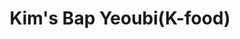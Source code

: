 ---
layout: place
title: "Kim's Bap Yeoubi(K-food)"
permalink: /michigan/orion-twp/kim-s-bap-yeoubi-k-food.html
stateAbbr: MI
stateName: Michigan
cityName: Orion Twp
seo:
  name: "Kim's Bap Yeoubi(K-food)"
  type: Restaurant
  links: https://www.toasttab.com/hankki
description: "Kim's Bap Yeoubi(K-food) serves delicious sushi in Orion Twp, Michigan. Try fresh Japanese dishes for a great dining experience. Available for takeout, delivery, lunch, and dinner."
place_id: ChIJR25e3buVJIgRvzeLE5hNHbI
photos:
  - name: >-
      places/ChIJR25e3buVJIgRvzeLE5hNHbI/photos/AeeoHcKksKSE-PTypsJ5dusKyuz9wd2FHj1Aw3bRWkhcYqrL-fwo-_NQ37HnAro9RMf5QM3EsesSV5Mb1qEITndhu-t1jL96_d8LOVyfqpIJ9bS7EH1Xj4SIvTFDEhQgwPHP9ME3yQI35GCyf_j8pdOs4HI-NVwbxYqavVpMrvuHjXuG18Z-FEKpGbz6gVpsWlTAUiXAHDLYdol3nQR7qfv6LSGHtNifv_jl17JXReZSuUMoEsxWQSY1Og8XiboP288Odhm1PKyn1PvJ6hQ6sNoCZl-v9OjBTVyv56CN9BJCS2Xt7w
    widthPx: 3000
    heightPx: 4000
    authorAttributions:
      - displayName: Kim's Bap Yeoubi(K-food)
        uri: https://maps.google.com/maps/contrib/115114815914706028356
        photoUri: >-
          https://lh3.googleusercontent.com/a/ACg8ocINqvNBRaAnzTs3uOUlRMKLipdp49hXUUOMx8e02jpijLQJPw=s100-p-k-no-mo
    flagContentUri: >-
      https://www.google.com/local/imagery/report/?cb_client=maps_api_places.places_api&image_key=!1e10!2sAF1QipPPXPXSzBf8MbAk0gdMDDhIS8T-psrLFw2PKods&hl=en-US
    googleMapsUri: >-
      https://www.google.com/maps/place//data=!3m4!1e2!3m2!1sAF1QipPPXPXSzBf8MbAk0gdMDDhIS8T-psrLFw2PKods!2e10!4m2!3m1!1s0x882495bbdd5e6e47:0xb21d4d98138b37bf
  - name: >-
      places/ChIJR25e3buVJIgRvzeLE5hNHbI/photos/AeeoHcLGTAgiVE_y10PY_mX6p84ogyD3kwzunTARF8Gr2AuTHQQTlWqKwVcW1YMvuVIkmgqhPuHLTrFfdG_3GiikiqqUMEja1VsVdUj_i3qacTEjyILSuvcYilY8v6BMKhrsQ2Unvx35jyK4W_M1Pi3C4zIbq4f3hH8khc1wNEGCA-Al55Xm8HVgeHvC02f7BsZYMgzHRKQmAQSR5Rffffolc4KG52wrI-6kepCoJAv_I0X5FgrMfqsrRwHjlkMHiuWm7lIuUxXStvgm8vm9pSlMhscPrHj7ZkWdN0kGkElah8hPTw
    widthPx: 3802
    heightPx: 3000
    authorAttributions:
      - displayName: Kim's Bap Yeoubi(K-food)
        uri: https://maps.google.com/maps/contrib/115114815914706028356
        photoUri: >-
          https://lh3.googleusercontent.com/a/ACg8ocINqvNBRaAnzTs3uOUlRMKLipdp49hXUUOMx8e02jpijLQJPw=s100-p-k-no-mo
    flagContentUri: >-
      https://www.google.com/local/imagery/report/?cb_client=maps_api_places.places_api&image_key=!1e10!2sAF1QipPiuX8FwUV8M5K2eeEovBxQ9vLHkHwEUCI6IR4Q&hl=en-US
    googleMapsUri: >-
      https://www.google.com/maps/place//data=!3m4!1e2!3m2!1sAF1QipPiuX8FwUV8M5K2eeEovBxQ9vLHkHwEUCI6IR4Q!2e10!4m2!3m1!1s0x882495bbdd5e6e47:0xb21d4d98138b37bf
  - name: >-
      places/ChIJR25e3buVJIgRvzeLE5hNHbI/photos/AeeoHcJDH5Wctp54xaT6oWFx4Bc3G1RvCqyFSwgbC8q_PNTvCaDCnqQD-92cn-6ihU_uhs88aLQ-N9AMrlGsMNsU0gR68ArL5W-SLtK_e6hges6qmVNwuGFd1UPjuJHDGbwfEu3ENO3mpk-mtdxgVIpLYAgt8VL5hJ0A61dYSzwG5xqOi64Xf6GjqIlfbvT97UBC-PwLWfk21Eh2BGucLnghCSahalh_1L6C-TcR-o6zslnlQeR2ZlhwR8kvRX5XV_g9c9C7T1IRHnX8Sn-hSuwQ15DDg38C7WXgQHGsIB6DFFDmAg
    widthPx: 3000
    heightPx: 4000
    authorAttributions:
      - displayName: Kim's Bap Yeoubi(K-food)
        uri: https://maps.google.com/maps/contrib/115114815914706028356
        photoUri: >-
          https://lh3.googleusercontent.com/a/ACg8ocINqvNBRaAnzTs3uOUlRMKLipdp49hXUUOMx8e02jpijLQJPw=s100-p-k-no-mo
    flagContentUri: >-
      https://www.google.com/local/imagery/report/?cb_client=maps_api_places.places_api&image_key=!1e10!2sAF1QipOWj3mB9ihc1Blxvq4WQmTgOBGKLs58JPjC7gE1&hl=en-US
    googleMapsUri: >-
      https://www.google.com/maps/place//data=!3m4!1e2!3m2!1sAF1QipOWj3mB9ihc1Blxvq4WQmTgOBGKLs58JPjC7gE1!2e10!4m2!3m1!1s0x882495bbdd5e6e47:0xb21d4d98138b37bf
  - name: >-
      places/ChIJR25e3buVJIgRvzeLE5hNHbI/photos/AeeoHcKLIpiKpNKoTNDJ4Qp12lrlfQ7KGCey6R2VFXZspIWKbtamlrC_Da269BRvJHlmRW_RWGp-Ok_8lzaUAThr3o2NYLJy4ADgzWLWlqJyFDjiLLKLzrhfD5QgNuNO_qKzFcHdruFvlMG2fIdh_5PvEyig5LVwmJpwYIVzlPBzsSCREiee33JGFN2hFVMXbRDASZFrQxZUzB6-xOjzKBXGcymJKOpPfeeqSkNtvTksynvEg871QyE8pasDB3gTrCYGbriDq9Tu7OGgGUk7eIuk4vBHzv6QqwCeXsWGeJl05ZA2hNFokKj-sL4vpVXH3Pt6HgOQAfNNXWpwedVwx2wRXbLWmzGRa_p78uEAhTTcnUGahla60F4c1S1aWiXp9U2WtzGl3b_DRKo0ZGASAlW6uHYzAAMzO31x7Y-7krzkuRXX5Pg
    widthPx: 4000
    heightPx: 2252
    authorAttributions:
      - displayName: Good day
        uri: https://maps.google.com/maps/contrib/104447654931954017237
        photoUri: >-
          https://lh3.googleusercontent.com/a-/ALV-UjXxZRUsgWV7Dj_wuHpQJSGDeoC3HC_PaPdzM3gUo-NM52TrK_wJ0A=s100-p-k-no-mo
    flagContentUri: >-
      https://www.google.com/local/imagery/report/?cb_client=maps_api_places.places_api&image_key=!1e10!2sCIHM0ogKEICAgIDrmrfppwE&hl=en-US
    googleMapsUri: >-
      https://www.google.com/maps/place//data=!3m4!1e2!3m2!1sCIHM0ogKEICAgIDrmrfppwE!2e10!4m2!3m1!1s0x882495bbdd5e6e47:0xb21d4d98138b37bf
  - name: >-
      places/ChIJR25e3buVJIgRvzeLE5hNHbI/photos/AeeoHcKzUf9JxvpudUHEzUo26aQzGuyr_JEqkcpUQRSx8XZUaJW3xLMHiNeMis-dD7E4vxAZvOS9RxfntgsHcfvlAuW-JzkKBOadHj0ORMonA8kTp_ZXe6wyd70pwrHP6XcIwYBbonYivKjVx4YQSjReHkSy3ZPx3wa4vJrwYDWoWH18Vf81dDRvB1dGV9he3vuBmxN-gvBzmEoRgJzfzGTVW8BUY_XIQUAojKBBvAj8lmgcmwzT26xJ4DZmlmt-eppeuW_9NgUBiy_gD-ZStmRudciNA24wE5CHLhi3GTYWwObixbVN8cAVVvpGo1mYvG64tfynu-xGelQo6fzTap9iMJ6HmHmsC5MiTNZYTF-sZ9x9X8IIVLBMJKbnNQnmOIdhry3k6TZ7XE1PZIou0CO0WHqEwc7a2hjB8SB-J9pM6tEeQQ
    widthPx: 4032
    heightPx: 2268
    authorAttributions:
      - displayName: Ray Oh
        uri: https://maps.google.com/maps/contrib/112636847663979072876
        photoUri: >-
          https://lh3.googleusercontent.com/a/ACg8ocKL0z0TnOvqu_2kVNSTjgViwIfDHBi_Pe2sSW1ZXao4QyH__Q=s100-p-k-no-mo
    flagContentUri: >-
      https://www.google.com/local/imagery/report/?cb_client=maps_api_places.places_api&image_key=!1e10!2sCIHM0ogKEICAgIC12-DeGw&hl=en-US
    googleMapsUri: >-
      https://www.google.com/maps/place//data=!3m4!1e2!3m2!1sCIHM0ogKEICAgIC12-DeGw!2e10!4m2!3m1!1s0x882495bbdd5e6e47:0xb21d4d98138b37bf
  - name: >-
      places/ChIJR25e3buVJIgRvzeLE5hNHbI/photos/AeeoHcLWJ7aKwRD0Sx76xp6hjFHilgw09z4hfz4VZlUEEvVfkqdxrEbR4ewPot3JL8mh_C3TamlH7D8pcQUffMhcI6ZduVHW_jURqmugMjuxm4DMd9HwqO4hi4EYeHRE4kHCON-FkqS9DpjVSdON0Burxi-zSaxBYjWyKekVYg538lv3tA6_RjDQK7c0jKtPI_Aqnz4E42HlErZFOP8kqeex9h6SILnV7Q0tLIZLVNx08QUH1z77gxF8zJvBVq-ZKzjuNyiKSZnjQI8YDr7GZtk7P6-bQeeHrhSGN8MRysPM-ym1g6rFlEltMWAx_pdNHswVb88eWaPQ79FFmGfLGVMl50B-ANtwDlBMA34-6QSa04QVo_eirJheJ-a4PEqpoUneipwGs8oihA0kcFSat8w5W4HTFx0kRE0fT9emVKYZ8dyDAeFS
    widthPx: 2252
    heightPx: 4000
    authorAttributions:
      - displayName: Good day
        uri: https://maps.google.com/maps/contrib/104447654931954017237
        photoUri: >-
          https://lh3.googleusercontent.com/a-/ALV-UjXxZRUsgWV7Dj_wuHpQJSGDeoC3HC_PaPdzM3gUo-NM52TrK_wJ0A=s100-p-k-no-mo
    flagContentUri: >-
      https://www.google.com/local/imagery/report/?cb_client=maps_api_places.places_api&image_key=!1e10!2sCIHM0ogKEICAgIDj5PnljAE&hl=en-US
    googleMapsUri: >-
      https://www.google.com/maps/place//data=!3m4!1e2!3m2!1sCIHM0ogKEICAgIDj5PnljAE!2e10!4m2!3m1!1s0x882495bbdd5e6e47:0xb21d4d98138b37bf
  - name: >-
      places/ChIJR25e3buVJIgRvzeLE5hNHbI/photos/AeeoHcLV9EWlZaFTShBp063bvYzzOztRapGO-5ykYZPiEiCue_njKTqFNo1WBQ8xSRiUHgYuwYQcgMTdvFo3AgZmQhL4GkSEvTp5lac_ogXfdA2n_aUctyeybs0kN0Q7t54JJEOXEsDXL8CdlQzEliURPXT1qdDnE0_5DBKkO7IghdlYhVfp4aedh6NN4h31XNnSuDOKxwtu7F5rf0azpcMT4qgJO5W1S1PTMQM5dgizdP9WZJqNRBALaYJ2Z1E3OAQp1yt1EHTQbFezhn9m665c0ZLXe9EBpmkJHefCVCHqcDJTYQ
    widthPx: 3000
    heightPx: 4000
    authorAttributions:
      - displayName: Kim's Bap Yeoubi(K-food)
        uri: https://maps.google.com/maps/contrib/115114815914706028356
        photoUri: >-
          https://lh3.googleusercontent.com/a/ACg8ocINqvNBRaAnzTs3uOUlRMKLipdp49hXUUOMx8e02jpijLQJPw=s100-p-k-no-mo
    flagContentUri: >-
      https://www.google.com/local/imagery/report/?cb_client=maps_api_places.places_api&image_key=!1e10!2sAF1QipP1LuRNEZW3CG292Gbko3bmE_aBtaCM3fFj_Cvl&hl=en-US
    googleMapsUri: >-
      https://www.google.com/maps/place//data=!3m4!1e2!3m2!1sAF1QipP1LuRNEZW3CG292Gbko3bmE_aBtaCM3fFj_Cvl!2e10!4m2!3m1!1s0x882495bbdd5e6e47:0xb21d4d98138b37bf
  - name: >-
      places/ChIJR25e3buVJIgRvzeLE5hNHbI/photos/AeeoHcL_uJ4YYNednPcOWiCQfTMrmfxxNDiiS7g81OZlP81dCy5IIPe63HVLEaCBl_48EJfWkAmOKua0l3pIvznEMbJ2hpqhAfk-PYNv8zjvjRYoyx6GZjACGRFpswUT0fpBX35yYSQwWZmQ_1XOSYxzV8NE6uv2A-cJqrMTtDKHDXHvwY-H05jeGxy3feHAiLjBa1ts_gpa5cfdElL14g4K3QFfJDu7Agv5iT-qnuWIWPmKxbvtvFzLZn3wnNTucKIDPNDVJWWbEr6DPW1pHpyfukdBzzpkvuY0oqM7ky0Xp1imc8oqcc9zRJtXMRWnMHV5ezyLTbArrE5OPSpU-h_rNIhUnXD-J5xHftoZZd6o3-mvRZ6YmlZVl_m4O_pvK08impuecfmLmaPejgH3m7uLvIoeaiFig-9dyzdYzrPI_sRGzdEc
    widthPx: 3870
    heightPx: 2383
    authorAttributions:
      - displayName: Andrew Kim
        uri: https://maps.google.com/maps/contrib/101655357944269785777
        photoUri: >-
          https://lh3.googleusercontent.com/a/ACg8ocIytBqZB6R7kXwwJnVAvlPx_eXz6TXfcp3a-XPGoXgtNGLCBQ=s100-p-k-no-mo
    flagContentUri: >-
      https://www.google.com/local/imagery/report/?cb_client=maps_api_places.places_api&image_key=!1e10!2sCIHM0ogKEICAgICNm9bpwgE&hl=en-US
    googleMapsUri: >-
      https://www.google.com/maps/place//data=!3m4!1e2!3m2!1sCIHM0ogKEICAgICNm9bpwgE!2e10!4m2!3m1!1s0x882495bbdd5e6e47:0xb21d4d98138b37bf
  - name: >-
      places/ChIJR25e3buVJIgRvzeLE5hNHbI/photos/AeeoHcLTRIqSMCwUz8f0gt-5KXxk-CP8WzWNtbQGTXDuEY5dyB00wMeKkGkagcmj9DR8lLP7NzpvoSwo6L4upz0hDDjoA_UPo4IHZORIH_oFl7if8h-ewPHRakVk0RdT60kt7LSkjfkleOUdmo0mE1-P0WgfPBYVJLaOoECOawZm5Ap1iOgxe9k0mPngSzk08vE_gMMKMOhpIVzoq8ZcF0SL-kIoWwJiJjsYYW1PglbrUgXEae3eSFVb1IhcB84s5u-DK2dyLNxcg-j8FH_prGQ1PObZXmS_oWgt-LIMlKKTxXb9QQ
    widthPx: 4000
    heightPx: 3000
    authorAttributions:
      - displayName: Kim's Bap Yeoubi(K-food)
        uri: https://maps.google.com/maps/contrib/115114815914706028356
        photoUri: >-
          https://lh3.googleusercontent.com/a/ACg8ocINqvNBRaAnzTs3uOUlRMKLipdp49hXUUOMx8e02jpijLQJPw=s100-p-k-no-mo
    flagContentUri: >-
      https://www.google.com/local/imagery/report/?cb_client=maps_api_places.places_api&image_key=!1e10!2sAF1QipNabV32pZm5rjBQZd_kQpGC7I6JjacOWl0VSnb5&hl=en-US
    googleMapsUri: >-
      https://www.google.com/maps/place//data=!3m4!1e2!3m2!1sAF1QipNabV32pZm5rjBQZd_kQpGC7I6JjacOWl0VSnb5!2e10!4m2!3m1!1s0x882495bbdd5e6e47:0xb21d4d98138b37bf
  - name: >-
      places/ChIJR25e3buVJIgRvzeLE5hNHbI/photos/AeeoHcLRbY1-N6E9KpOPPH-U7lsjqhnt0-58WVGsokoy97StYT4fwVNUBiClBwxTafI6DfEPithAqIDZFHDIXJT2Fc1k46QczF5wu4eAhwPFOaH6ijjzHPgvpDapCx-utgsZfyGcEr4fd7QWgLYGmaAbFoWvMxRMxGx5I3qQF2tTBW4uyD5iiWVKwc495m-yqC2qE0pk-UXKD5eyBPOkAH_1eQ0Wo1aaV2CeS4FU4R8qSvSV4wIP23C9k8RuIuEd1uXgqpAYw2FkS3jAsXug9xdB_Fhp81fe0x4NvPVtU4HJkMdBoyWfshot6Yx74pezTKe8ekDEL9Lm1j8agcqcgYxAketmuM4ffJVwOZNc-KKC9rut2jxOkvKaN4p-15lPPYvydifYPXphT8mPaIkBFRyR3ix_F2mfNrOhDTh6_kY1Lhwq43ym
    widthPx: 3754
    heightPx: 3000
    authorAttributions:
      - displayName: Watson T
        uri: https://maps.google.com/maps/contrib/116627911604941173354
        photoUri: >-
          https://lh3.googleusercontent.com/a/ACg8ocIvWcnlhWQ8_lNi-L5b3_riJx_Xs3nZt8H2KtcFNUV_DLeijU0=s100-p-k-no-mo
    flagContentUri: >-
      https://www.google.com/local/imagery/report/?cb_client=maps_api_places.places_api&image_key=!1e10!2sCIHM0ogKEICAgICT-InQiAE&hl=en-US
    googleMapsUri: >-
      https://www.google.com/maps/place//data=!3m4!1e2!3m2!1sCIHM0ogKEICAgICT-InQiAE!2e10!4m2!3m1!1s0x882495bbdd5e6e47:0xb21d4d98138b37bf
address: 3643 S Baldwin Rd, Orion Twp, MI 48359, USA
street: 3643 S Baldwin Rd
city: Orion Twp
state: MI
zip: '48359'
country: USA
neighborhood: null
latitude: '42.727092'
longitude: '-83.306885'
accessibility_options:
  wheelchairAccessibleParking: true
  wheelchairAccessibleEntrance: true
business_status: OPERATIONAL
name: Kim's Bap Yeoubi(K-food)
google_maps_links:
  directionsUri: >-
    https://www.google.com/maps/dir//''/data=!4m7!4m6!1m1!4e2!1m2!1m1!1s0x882495bbdd5e6e47:0xb21d4d98138b37bf!3e0
  placeUri: https://maps.google.com/?cid=12834499828634040255
  writeAReviewUri: >-
    https://www.google.com/maps/place//data=!4m3!3m2!1s0x882495bbdd5e6e47:0xb21d4d98138b37bf!12e1
  reviewsUri: >-
    https://www.google.com/maps/place//data=!4m4!3m3!1s0x882495bbdd5e6e47:0xb21d4d98138b37bf!9m1!1b1
  photosUri: >-
    https://www.google.com/maps/place//data=!4m3!3m2!1s0x882495bbdd5e6e47:0xb21d4d98138b37bf!10e5
primary_type: Korean Restaurant
opening_hours:
  regular: null
  current: null
secondary_opening_hours:
  regular:
    weekdayDescriptions: null
    type: null
  current:
    weekdayDescriptions: null
    type: null
phone: (248) 791-3291
price_level: PRICE_LEVEL_MODERATE
price_range: $10 &ndash; $20
rating: '4.5'
rating_count: 0
website: https://www.toasttab.com/hankki
reviews:
  - name: >-
      places/ChIJR25e3buVJIgRvzeLE5hNHbI/reviews/ChdDSUhNMG9nS0VJQ0FnSUNqbTVxWXFnRRAB
    relativePublishTimeDescription: 11 months ago
    rating: 5
    text:
      text: >-
        A delightful atmosphere and good selection! Everyone was super friendly
        and you could tell how much care was put into the food and service. We
        ate the squid and pork belly bulgogi and beef kimbap with hot tea - zero
        complaints. Would recommend if you're craving some good quality Korean
        cuisine.
      languageCode: en
    originalText:
      text: >-
        A delightful atmosphere and good selection! Everyone was super friendly
        and you could tell how much care was put into the food and service. We
        ate the squid and pork belly bulgogi and beef kimbap with hot tea - zero
        complaints. Would recommend if you're craving some good quality Korean
        cuisine.
      languageCode: en
    authorAttribution:
      displayName: J C
      uri: https://www.google.com/maps/contrib/102836284504126701818/reviews
      photoUri: >-
        https://lh3.googleusercontent.com/a-/ALV-UjUGZIYwjTLvyvqvZHnybzojAuFLesHQ_KGJB7Cv2SOn54aY6qQv=s128-c0x00000000-cc-rp-mo-ba3
    publishTime: '2024-04-26T02:49:37.893442Z'
    flagContentUri: >-
      https://www.google.com/local/review/rap/report?postId=ChdDSUhNMG9nS0VJQ0FnSUNqbTVxWXFnRRAB&d=17924085&t=1
    googleMapsUri: >-
      https://www.google.com/maps/reviews/data=!4m6!14m5!1m4!2m3!1sChdDSUhNMG9nS0VJQ0FnSUNqbTVxWXFnRRAB!2m1!1s0x882495bbdd5e6e47:0xb21d4d98138b37bf
  - name: >-
      places/ChIJR25e3buVJIgRvzeLE5hNHbI/reviews/ChRDSUhNMG9nS0VJQ0FnTUN3MTRKSBAB
    relativePublishTimeDescription: 3 weeks ago
    rating: 1
    text:
      text: >-
        I had high hopes for Kim’s Bap Yeoubi, given the growing demand for
        authentic and high-quality Korean cuisine in the area. Unfortunately, my
        experience left me deeply disappointed, primarily due to the subpar
        quality of ingredients and the inconsistency in flavors.


        Let’s start with the Korean fried chicken—arguably the backbone of any
        respectable K-food establishment. The spicy sauce on the chicken was,
        without a doubt, the highlight of my meal. It had depth, heat, and the
        right balance of sweet and savory, coating the chicken beautifully.
        However, the soy garlic variant was a complete letdown. It lacked any
        discernible flavor, tasting like plain fried chicken with a hint of oil
        but none of the rich, umami-packed goodness expected from soy
        sauce-based Korean fried chicken.


        But what truly sealed my disappointment was the Katsu chicken and curry.
        The katsu was, quite frankly, abysmal. It was devoid of any seasoning,
        making each bite feel like a monotonous chore rather than an enjoyable
        experience. Katsu should be crisp on the outside, tender and juicy
        inside, with an addictive savory crunch. This, however, was dull, dry,
        and lifeless. To make matters worse, the curry was somehow even more
        flavorless. Curry should be rich, aromatic, and layered with spices that
        elevate the dish—this one tasted like it had simply been warmed up with
        zero attention to depth or complexity.


        The most frustrating part? The potential is there. The area is primed
        for an exceptional Korean restaurant to dominate the market. Instead,
        Kim’s Bap Yeoubi is squandering this golden opportunity by settling for
        cheap, low-quality chicken and poorly executed dishes. If you want to
        see what real Korean fried chicken should taste like, I strongly
        recommend heading to Bonchon Chicken in Troy, MI. Their chicken is
        leagues ahead—crispy, flavorful, and made with noticeably higher-quality
        ingredients.


        To the owners: this review isn’t meant to nitpick or tear your
        restaurant down. Instead, it’s a challenge. You are sitting on a prime
        opportunity to elevate Korean food in this area, yet you’re offering
        mediocre execution with uninspired ingredients. Please, take a step
        back, reassess your ingredient choices, and give customers a reason to
        return. A revamp of your recipes—starting with better chicken and
        properly seasoned dishes—could make this place the Korean food hotspot
        it deserves to be.


        Until then, I can’t recommend this place, especially when superior
        alternatives exist just a short drive away
      languageCode: en
    originalText:
      text: >-
        I had high hopes for Kim’s Bap Yeoubi, given the growing demand for
        authentic and high-quality Korean cuisine in the area. Unfortunately, my
        experience left me deeply disappointed, primarily due to the subpar
        quality of ingredients and the inconsistency in flavors.


        Let’s start with the Korean fried chicken—arguably the backbone of any
        respectable K-food establishment. The spicy sauce on the chicken was,
        without a doubt, the highlight of my meal. It had depth, heat, and the
        right balance of sweet and savory, coating the chicken beautifully.
        However, the soy garlic variant was a complete letdown. It lacked any
        discernible flavor, tasting like plain fried chicken with a hint of oil
        but none of the rich, umami-packed goodness expected from soy
        sauce-based Korean fried chicken.


        But what truly sealed my disappointment was the Katsu chicken and curry.
        The katsu was, quite frankly, abysmal. It was devoid of any seasoning,
        making each bite feel like a monotonous chore rather than an enjoyable
        experience. Katsu should be crisp on the outside, tender and juicy
        inside, with an addictive savory crunch. This, however, was dull, dry,
        and lifeless. To make matters worse, the curry was somehow even more
        flavorless. Curry should be rich, aromatic, and layered with spices that
        elevate the dish—this one tasted like it had simply been warmed up with
        zero attention to depth or complexity.


        The most frustrating part? The potential is there. The area is primed
        for an exceptional Korean restaurant to dominate the market. Instead,
        Kim’s Bap Yeoubi is squandering this golden opportunity by settling for
        cheap, low-quality chicken and poorly executed dishes. If you want to
        see what real Korean fried chicken should taste like, I strongly
        recommend heading to Bonchon Chicken in Troy, MI. Their chicken is
        leagues ahead—crispy, flavorful, and made with noticeably higher-quality
        ingredients.


        To the owners: this review isn’t meant to nitpick or tear your
        restaurant down. Instead, it’s a challenge. You are sitting on a prime
        opportunity to elevate Korean food in this area, yet you’re offering
        mediocre execution with uninspired ingredients. Please, take a step
        back, reassess your ingredient choices, and give customers a reason to
        return. A revamp of your recipes—starting with better chicken and
        properly seasoned dishes—could make this place the Korean food hotspot
        it deserves to be.


        Until then, I can’t recommend this place, especially when superior
        alternatives exist just a short drive away
      languageCode: en
    authorAttribution:
      displayName: Jessy
      uri: https://www.google.com/maps/contrib/103451059287441916517/reviews
      photoUri: >-
        https://lh3.googleusercontent.com/a-/ALV-UjV73ibeSoi5KyCz8zLeVUwh5v0P36B6ZRAICFvhgVrmze_K45NfAA=s128-c0x00000000-cc-rp-mo-ba4
    publishTime: '2025-03-21T20:38:41.041242Z'
    flagContentUri: >-
      https://www.google.com/local/review/rap/report?postId=ChRDSUhNMG9nS0VJQ0FnTUN3MTRKSBAB&d=17924085&t=1
    googleMapsUri: >-
      https://www.google.com/maps/reviews/data=!4m6!14m5!1m4!2m3!1sChRDSUhNMG9nS0VJQ0FnTUN3MTRKSBAB!2m1!1s0x882495bbdd5e6e47:0xb21d4d98138b37bf
  - name: >-
      places/ChIJR25e3buVJIgRvzeLE5hNHbI/reviews/ChdDSUhNMG9nS0VJQ0FnSUNULUluUXNBRRAB
    relativePublishTimeDescription: 11 months ago
    rating: 5
    text:
      text: >-
        One of my coworkers brought me here for lunch on a Friday, around 1:30
        pm to avoid the lunch rush. It was tasty and the service was friendly.
        The food was fresh and made to order, so expect to wait a bit.


        Inside you'll first notice the neon accent lighting for the sign and
        display of Jinya ramen. It's a small and cute restaurant with soft jazzy
        music that is playing in their speakers and it is very much the perfect
        way to enjoy lunch whilst conversing about non-work life.


        The main entrée that I ordered was the Chef special (I think the first
        one), soondabu combo. I think because it was made fresh (and close to
        their closing time), the stew didn't quite have the time to thicken up,
        it was quite liquidy. I would say that it also didn't have as much tofu
        as other places make it, like Korea Palace, Chung Ki Wa, Daebak, or
        Soora. The combo tray came with a side of marinated pork and the usual
        von chon (sides) that you'd get at a Korean restaurant, such as kimchi
        and bean sprouts.


        I think next time I'll try the bibimbap, my other go to comfort food.
        They offered us a nice pot of jasmine tea with the meal, although cold
        water was also an option.


        I also ordered a vegetable gimbap (Korean version of sushi) to go and it
        was still moist and delicious hours later. I forgot to take a picture,
        but they used purple rice to make it as well. They were also very
        accommodating and wanted to let me know that they had egg in it, so it
        wasn't vegetarian. All good with my wife. Compared to H-Mart and Tiger
        Market, the rolls here appeared to be slightly bigger and the rice was
        softer. It does cost a bit more though.


        What I like most about this location is the proximity — no longer do us
        locals have to travel 25+ minutes for sit-down Korean food. At the same
        time, Kim's Bap is on the smaller end, so you wouldn't bring your whole
        family here. It's also on the higher price of what's offered as I'm not
        sure if any sides would come with the non-chef special entrées.
        Altogether, my lunch was $30 before tip.


        This location used to be a sushi joint that had jazzy live music on the
        weekends, but which closed during the quarantine. You may see that the
        large store sign outside at the top still references sushi. Hopefully
        this spot will be able to last too.
      languageCode: en
    originalText:
      text: >-
        One of my coworkers brought me here for lunch on a Friday, around 1:30
        pm to avoid the lunch rush. It was tasty and the service was friendly.
        The food was fresh and made to order, so expect to wait a bit.


        Inside you'll first notice the neon accent lighting for the sign and
        display of Jinya ramen. It's a small and cute restaurant with soft jazzy
        music that is playing in their speakers and it is very much the perfect
        way to enjoy lunch whilst conversing about non-work life.


        The main entrée that I ordered was the Chef special (I think the first
        one), soondabu combo. I think because it was made fresh (and close to
        their closing time), the stew didn't quite have the time to thicken up,
        it was quite liquidy. I would say that it also didn't have as much tofu
        as other places make it, like Korea Palace, Chung Ki Wa, Daebak, or
        Soora. The combo tray came with a side of marinated pork and the usual
        von chon (sides) that you'd get at a Korean restaurant, such as kimchi
        and bean sprouts.


        I think next time I'll try the bibimbap, my other go to comfort food.
        They offered us a nice pot of jasmine tea with the meal, although cold
        water was also an option.


        I also ordered a vegetable gimbap (Korean version of sushi) to go and it
        was still moist and delicious hours later. I forgot to take a picture,
        but they used purple rice to make it as well. They were also very
        accommodating and wanted to let me know that they had egg in it, so it
        wasn't vegetarian. All good with my wife. Compared to H-Mart and Tiger
        Market, the rolls here appeared to be slightly bigger and the rice was
        softer. It does cost a bit more though.


        What I like most about this location is the proximity — no longer do us
        locals have to travel 25+ minutes for sit-down Korean food. At the same
        time, Kim's Bap is on the smaller end, so you wouldn't bring your whole
        family here. It's also on the higher price of what's offered as I'm not
        sure if any sides would come with the non-chef special entrées.
        Altogether, my lunch was $30 before tip.


        This location used to be a sushi joint that had jazzy live music on the
        weekends, but which closed during the quarantine. You may see that the
        large store sign outside at the top still references sushi. Hopefully
        this spot will be able to last too.
      languageCode: en
    authorAttribution:
      displayName: Watson T
      uri: https://www.google.com/maps/contrib/116627911604941173354/reviews
      photoUri: >-
        https://lh3.googleusercontent.com/a/ACg8ocIvWcnlhWQ8_lNi-L5b3_riJx_Xs3nZt8H2KtcFNUV_DLeijU0=s128-c0x00000000-cc-rp-mo
    publishTime: '2024-05-10T23:44:24.490176Z'
    flagContentUri: >-
      https://www.google.com/local/review/rap/report?postId=ChdDSUhNMG9nS0VJQ0FnSUNULUluUXNBRRAB&d=17924085&t=1
    googleMapsUri: >-
      https://www.google.com/maps/reviews/data=!4m6!14m5!1m4!2m3!1sChdDSUhNMG9nS0VJQ0FnSUNULUluUXNBRRAB!2m1!1s0x882495bbdd5e6e47:0xb21d4d98138b37bf
  - name: >-
      places/ChIJR25e3buVJIgRvzeLE5hNHbI/reviews/ChdDSUhNMG9nS0VJQ0FnSURfMWMzZ2pBRRAB
    relativePublishTimeDescription: 2 months ago
    rating: 2
    text:
      text: >-
        It was my first time here, the food was okay but the customer service I
        feel could’ve been better.
      languageCode: en
    originalText:
      text: >-
        It was my first time here, the food was okay but the customer service I
        feel could’ve been better.
      languageCode: en
    authorAttribution:
      displayName: Emily Yee
      uri: https://www.google.com/maps/contrib/111883601249026588541/reviews
      photoUri: >-
        https://lh3.googleusercontent.com/a-/ALV-UjU2YXz3CzI9fEKsVGtNj3eOwDRII_HIRqKFC0-wpKmWag0Mat0x=s128-c0x00000000-cc-rp-mo-ba3
    publishTime: '2025-01-25T23:00:24.226579Z'
    flagContentUri: >-
      https://www.google.com/local/review/rap/report?postId=ChdDSUhNMG9nS0VJQ0FnSURfMWMzZ2pBRRAB&d=17924085&t=1
    googleMapsUri: >-
      https://www.google.com/maps/reviews/data=!4m6!14m5!1m4!2m3!1sChdDSUhNMG9nS0VJQ0FnSURfMWMzZ2pBRRAB!2m1!1s0x882495bbdd5e6e47:0xb21d4d98138b37bf
  - name: >-
      places/ChIJR25e3buVJIgRvzeLE5hNHbI/reviews/ChZDSUhNMG9nS0VJQ0FnSUM5eVlLQVF3EAE
    relativePublishTimeDescription: a year ago
    rating: 5
    text:
      text: >-
        Every time I visit here, it feels like being invited to a friend's
        place. Homey food & atmosphere. Friendly service. This time we had the
        daily special, which was spicy pork stew. Something you can't find at a
        typical Korean restaurant.
      languageCode: en
    originalText:
      text: >-
        Every time I visit here, it feels like being invited to a friend's
        place. Homey food & atmosphere. Friendly service. This time we had the
        daily special, which was spicy pork stew. Something you can't find at a
        typical Korean restaurant.
      languageCode: en
    authorAttribution:
      displayName: John48309
      uri: https://www.google.com/maps/contrib/105879230113316383129/reviews
      photoUri: >-
        https://lh3.googleusercontent.com/a/ACg8ocLhg3GWn2kFEek0mc3CoAjzshpLnxlHvMIwrSbAZ-eZ0lhlKw=s128-c0x00000000-cc-rp-mo
    publishTime: '2024-03-06T21:55:00.744024Z'
    flagContentUri: >-
      https://www.google.com/local/review/rap/report?postId=ChZDSUhNMG9nS0VJQ0FnSUM5eVlLQVF3EAE&d=17924085&t=1
    googleMapsUri: >-
      https://www.google.com/maps/reviews/data=!4m6!14m5!1m4!2m3!1sChZDSUhNMG9nS0VJQ0FnSUM5eVlLQVF3EAE!2m1!1s0x882495bbdd5e6e47:0xb21d4d98138b37bf
parking_options:
  freeParkingLot: true
  freeStreetParking: true
  valetParking: false
payment_options:
  acceptsCreditCards: true
  acceptsCashOnly: false
allow_dogs: null
curbside_pickup: true
delivery: true
dine_in: true
good_for_children: false
good_for_groups: null
good_for_sports: false
live_music: false
menu_for_children: false
outdoor_seating: false
reservable: null
restroom: true
serves_beer: false
serves_breakfast: null
serves_brunch: null
serves_cocktails: false
serves_coffee: false
serves_dinner: true
serves_dessert: true
serves_lunch: true
serves_vegetarian_food: true
serves_wine: false
takeout: true
update_category: essentials
summary: null

---